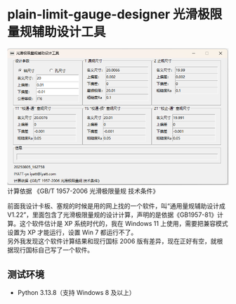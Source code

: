 # plain-limit-gauge-designer 光滑极限量规辅助设计工具

![alt text](doc/imgs/image1.png)  
计算依据 《GB/T 1957-2006 光滑极限量规 技术条件》  

前面我设计卡板、塞规的时候是用的网上找的一个软件，叫“通用量规辅助设计成 V1.22”，里面包含了光滑极限量规的设计计算，声明的是依据《GB1957-81》计算。这个软件估计是 XP 系统时代的，我在 Windows 11 上使用，需要把兼容模式设置为 XP 才能运行，设置 Win 7 都运行不了。  
另外我发现这个软件计算结果和现行国标 2006 版有差异，现在正好有空，就根据现行国标自己写了一个软件。

## 测试环境

* Python 3.13.8（支持 Windows 8 及以上）

